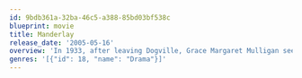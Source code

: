 ```yaml
---
id: 9bdb361a-32ba-46c5-a388-85bd03bf538c
blueprint: movie
title: Manderlay
release_date: '2005-05-16'
overview: 'In 1933, after leaving Dogville, Grace Margaret Mulligan sees a slave being punished at a cotton farm called Manderlay. Officially slavery is illegal and Grace stands up against the owners of the farm. She stays with some gangsters in Manderlay and tries to influence the situation. But when harvest time comes Grace sees the social and economic reality of Manderlay.'
genres: '[{"id": 18, "name": "Drama"}]'
---
```

